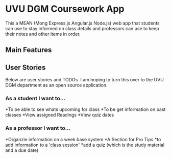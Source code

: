# UVU DGM Coursework App

This a MEAN (Mong Express.js Angular.js Node.js) web app that students can use to stay informed on class details and professors can use to keep their notes and other items in order.


## Main Features

## User Stories

Below are user stories and TODOs. I am hoping to turn this over to the UVU DGM department as an open source application.

### As a student I want to...
*To be able to see whats upcoming for class
*To be get information on past classes
*View assigned Readings
*View quiz dates

### As a professor I want to...
*Organzie information on a week base system
*A Section for Pro Tips
*to add information to a 'class session'
*add a quiz (which is the study material and a due date)



